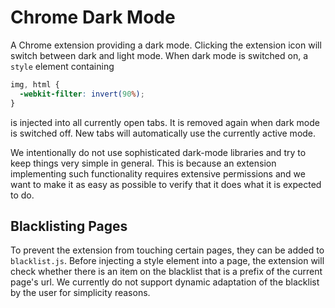 # Chrome Dark Mode

A Chrome extension providing a dark mode. Clicking the extension icon will switch between dark and light mode. When dark mode is switched on, a `style` element containing 
```css
img, html { 
  -webkit-filter: invert(90%); 
}
```
is injected into all currently open tabs. It is removed again when dark mode is switched off. New tabs will automatically use the currently active mode. 

We intentionally do not use sophisticated dark-mode libraries and try to keep things very simple in general. This is because an extension implementing such functionality requires extensive permissions and we want to make it as easy as possible to verify that it does what it is expected to do.

## Blacklisting Pages

To prevent the extension from touching certain pages, they can be added to `blacklist.js`. Before injecting a style element into a page, the extension will check whether there is an item on the blacklist that is a prefix of the current page's url. We currently do not support dynamic adaptation of the blacklist by the user for simplicity reasons. 